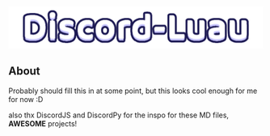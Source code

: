 <div align="center">
	<p>
		<a href=""><img src="https://raw.githubusercontent.com/DiscordLuau/.github/master/resource/DiscordLuau-Text-Opacity.png" width="512" alt="discord-luau"/></a>
	</p>
</div>

## About

Probably should fill this in at some point, but this looks cool enough for me for now :D

also thx DiscordJS and DiscordPy for the inspo for these MD files, **AWESOME** projects!

